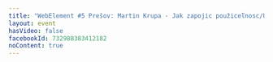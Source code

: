 ```yaml
---
title: "WebElement #5 Prešov: Martin Krupa - Jak zapojic použiceľnosc/UX do vivoja softveru; Martin Rázus - Softwarová architektúra / prax namiesto teórie"
layout: event
hasVideo: false
facebookId: 732988383412182
noContent: true
---
```

